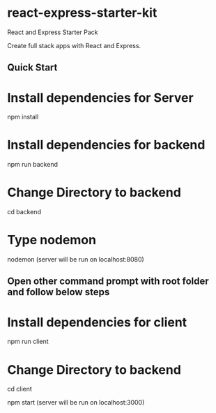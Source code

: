 # react-express-starter-kit
React and Express Starter Pack

Create full stack apps with React and Express.

## Quick Start

# Install dependencies for Server
npm install

# Install dependencies for backend
npm run backend
# Change Directory to backend
cd backend
# Type nodemon
nodemon (server will be run on localhost:8080)

## Open other command prompt with root folder and follow below steps

# Install dependencies for client
npm run client
# Change Directory to backend
cd client

npm start (server will be run on localhost:3000)
